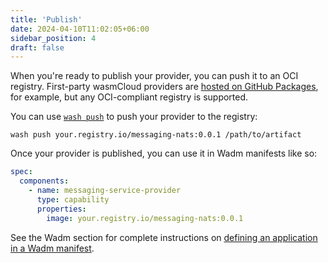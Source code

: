 ```yaml
---
title: 'Publish'
date: 2024-04-10T11:02:05+06:00
sidebar_position: 4
draft: false
---
```


When you're ready to publish your provider, you can push it to an OCI registry. First-party wasmCloud providers are [hosted on GitHub Packages](https://ghcr.io/wasmcloud/wasmcloud), for example, but any OCI-compliant registry is supported.

You can use [`wash push`](/docs/cli/#wash-push) to push your provider to the registry:

```shell
wash push your.registry.io/messaging-nats:0.0.1 /path/to/artifact
```

Once your provider is published, you can use it in Wadm manifests like so:

```yaml
spec:
  components:
    - name: messaging-service-provider
      type: capability
      properties:
        image: your.registry.io/messaging-nats:0.0.1
```

See the Wadm section for complete instructions on [defining an application in a Wadm manifest](/docs/ecosystem/wadm/model).
